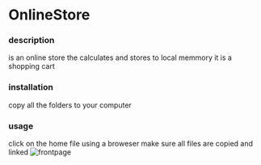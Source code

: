 # OnlineStore
### description
is an online store the calculates and stores to local memmory it is a shopping cart
### installation 
copy all the folders to your computer
### usage 
click on the home file using a broweser  make sure all files are copied and linked
![frontpage](https://user-images.githubusercontent.com/109965988/184350786-e3bb4e2f-20ca-48df-a8e3-e114ee772e6d.png)
